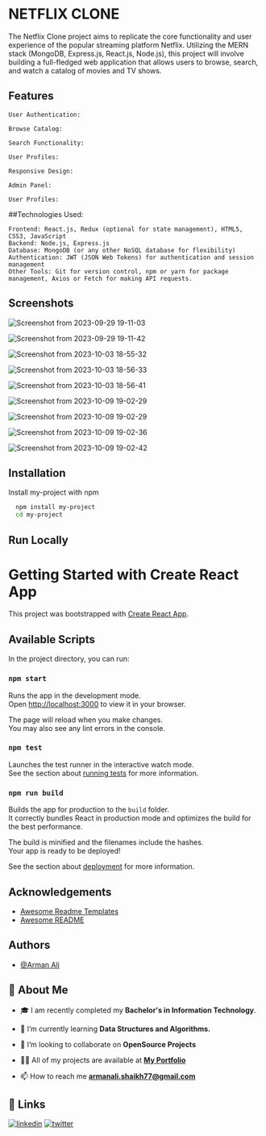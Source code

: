 
# NETFLIX CLONE

The Netflix Clone project aims to replicate the core functionality and user experience of the popular streaming platform Netflix. Utilizing the MERN stack (MongoDB, Express.js, React.js, Node.js), this project will involve building a full-fledged web application that allows users to browse, search, and watch a catalog of movies and TV shows.

## Features

    User Authentication: 

    Browse Catalog: 

    Search Functionality:

    User Profiles:
    
    Responsive Design:
    
    Admin Panel: 
    
    User Profiles:


##Technologies Used:

    Frontend: React.js, Redux (optional for state management), HTML5, CSS3, JavaScript
    Backend: Node.js, Express.js
    Database: MongoDB (or any other NoSQL database for flexibility)
    Authentication: JWT (JSON Web Tokens) for authentication and session management
    Other Tools: Git for version control, npm or yarn for package management, Axios or Fetch for making API requests.
    
## Screenshots

![Screenshot from 2023-09-29 19-11-03](https://github.com/armanali0786/Netflix_Clone/assets/76746226/a05be9fc-a355-4dfe-813b-21877f4dead3)

![Screenshot from 2023-09-29 19-11-42](https://github.com/armanali0786/Netflix_Clone/assets/76746226/7856e7d5-e5e3-43fd-87f8-656f5215d50e)

![Screenshot from 2023-10-03 18-55-32](https://github.com/armanali0786/Netflix_Clone/assets/76746226/ba3287e4-42ac-4908-a1eb-23e86ad016dd)

![Screenshot from 2023-10-03 18-56-33](https://github.com/armanali0786/Netflix_Clone/assets/76746226/b9aa021f-546e-4b3b-9700-e232da018d78)

![Screenshot from 2023-10-03 18-56-41](https://github.com/armanali0786/Netflix_Clone/assets/76746226/8f5121d9-3e08-4952-ac8d-b018c9031ac5)



![Screenshot from 2023-10-09 19-02-29](https://github.com/armanali0786/Netflix_Clone/assets/76746226/3a6c46fd-0eb5-45e0-920b-9b85407b3d12)

![Screenshot from 2023-10-09 19-02-29](https://github.com/armanali0786/Netflix_Clone/assets/76746226/90a5d079-ed16-4a8e-92f3-c801c215ff4f)

![Screenshot from 2023-10-09 19-02-36](https://github.com/armanali0786/Netflix_Clone/assets/76746226/12a0b5bd-2017-4aa2-99f8-9c0033678ee9)

![Screenshot from 2023-10-09 19-02-42](https://github.com/armanali0786/Netflix_Clone/assets/76746226/2eb853e1-c031-4f9e-adbe-ea9451c0b259)


## Installation

Install my-project with npm

```bash
  npm install my-project
  cd my-project
```
    
## Run Locally
# Getting Started with Create React App

This project was bootstrapped with [Create React App](https://github.com/facebook/create-react-app).

## Available Scripts

In the project directory, you can run:

### `npm start`

Runs the app in the development mode.\
Open [http://localhost:3000](http://localhost:3000) to view it in your browser.

The page will reload when you make changes.\
You may also see any lint errors in the console.

### `npm test`

Launches the test runner in the interactive watch mode.\
See the section about [running tests](https://facebook.github.io/create-react-app/docs/running-tests) for more information.

### `npm run build`

Builds the app for production to the `build` folder.\
It correctly bundles React in production mode and optimizes the build for the best performance.

The build is minified and the filenames include the hashes.\
Your app is ready to be deployed!

See the section about [deployment](https://facebook.github.io/create-react-app/docs/deployment) for more information.

## Acknowledgements

 - [Awesome Readme Templates](https://www.notion.so/templates/category/projects)
 - [Awesome README](https://github.com/armanali0786/awesome-readme)



## Authors

- [@Arman Ali](https://www.github.com/armanali0786)


## 🚀 About Me

- 🎓 I am recently completed my **Bachelor's in Information Technology**.

- 🌱 I’m currently learning **Data Structures and Algorithms.**

- 👯 I’m looking to collaborate on **OpenSource Projects**

- 👨‍💻 All of my projects are available at **[My Portfolio](https://github.com/armanali0786?tab=repositories)**

- 📫 How to reach me **armanali.shaikh77@gmail.com**



## 🔗 Links

[![linkedin](https://img.shields.io/badge/linkedin-0A66C2?style=for-the-badge&logo=linkedin&logoColor=white)](https://www.linkedin.com/in/arman-ali-8383081ab/)
[![twitter](https://img.shields.io/badge/twitter-1DA1F2?style=for-the-badge&logo=twitter&logoColor=white)](https://twitter.com/Arman_Ali_01?s=09/)

